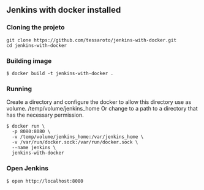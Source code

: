 ## Jenkins with docker installed

### Cloning the projeto
```
git clone https://github.com/tessaroto/jenkins-with-docker.git
cd jenkins-with-docker
```

### Building image
```
$ docker build -t jenkins-with-docker .
```
### Running
Create a directory and configure the docker to allow this directory use as volume.
/temp/volume/jenkins_home
Or change to a path to a directory that has the necessary permission. 
``` 
$ docker run \
  -p 8080:8080 \
  -v /temp/volume/jenkins_home:/var/jenkins_home \
  -v /var/run/docker.sock:/var/run/docker.sock \
  --name jenkins \
  jenkins-with-docker 
```

### Open Jenkins 
``` 
$ open http://localhost:8080
```
